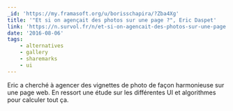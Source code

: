 ```yaml
---
_id: 'https://my.framasoft.org/u/borisschapira/?Zba4Xg'
title: '"Et si on agençait des photos sur une page ?", Eric Daspet'
link: 'https://n.survol.fr/n/et-si-on-agencait-des-photos-sur-une-page'
date: '2016-08-06'
tags:
    - alternatives
    - gallery
    - sharemarks
    - ui
---
```


<div class="markdown"><p>Eric a cherché à agencer des vignettes de photo de façon harmonieuse sur une page web. En ressort une étude sur les différentes UI et algorithmes pour calculer tout ça.
</p></div>
